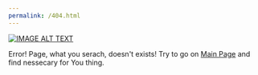 ```yaml
---
permalink: /404.html
---
```


[![IMAGE ALT TEXT](https://img.youtube.com/vi/dQw4w9WgXcQ/0.jpg)](https://www.youtube.com/watch?v=dQw4w9WgXcQ "Never Gonna Give You Up")

Error! Page, what you serach, doesn't exists! Try to go on [Main Page](index.html) and find nessecary for You thing.
